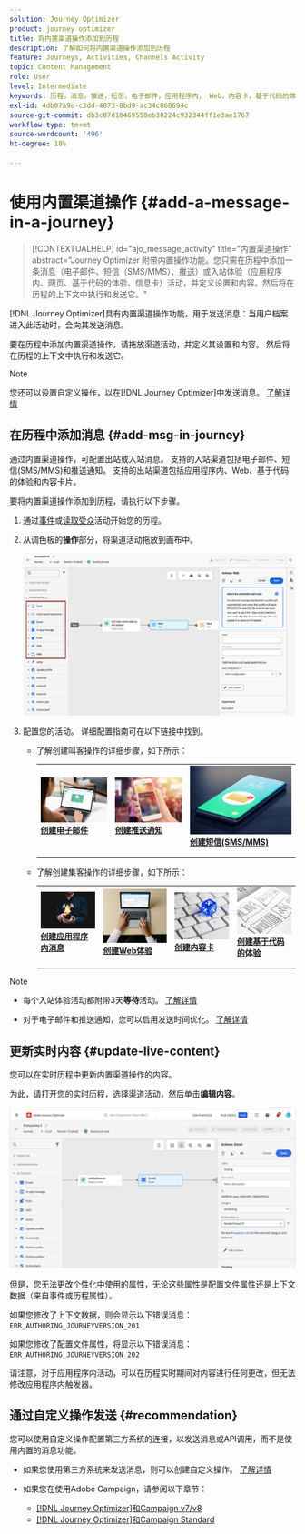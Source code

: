 ```yaml
---
solution: Journey Optimizer
product: journey optimizer
title: 将内置渠道操作添加到历程
description: 了解如何将内置渠道操作添加到历程
feature: Journeys, Activities, Channels Activity
topic: Content Management
role: User
level: Intermediate
keywords: 历程，消息，推送，短信，电子邮件，应用程序内， Web，内容卡，基于代码的体验
exl-id: 4db07a9e-c3dd-4873-8bd9-ac34c860694c
source-git-commit: db3c87d10469550eb30224c932344ff1e3ae1767
workflow-type: tm+mt
source-wordcount: '496'
ht-degree: 18%

---
```


# 使用内置渠道操作 {#add-a-message-in-a-journey}

>[!CONTEXTUALHELP]
>id="ajo_message_activity"
>title="内置渠道操作"
>abstract="Journey Optimizer 附带内置操作功能。您只需在历程中添加一条消息（电子邮件、短信（SMS/MMS）、推送）或入站体验（应用程序内、网页、基于代码的体验、信息卡）活动，并定义设置和内容。然后将在历程的上下文中执行和发送它。"

[!DNL Journey Optimizer]具有内置渠道操作功能，用于发送消息：当用户档案进入此活动时，会向其发送消息。

要在历程中添加内置渠道操作，请拖放渠道活动，并定义其设置和内容。 然后将在历程的上下文中执行和发送它。

>[!NOTE]
>
>您还可以设置自定义操作，以在[!DNL Journey Optimizer]中发送消息。 [了解详情](#recommendation)

## 在历程中添加消息  {#add-msg-in-journey}

通过内置渠道操作，可配置出站或入站消息。 支持的入站渠道包括电子邮件、短信(SMS/MMS)和推送通知。 支持的出站渠道包括应用程序内、Web、基于代码的体验和内容卡片。

要将内置渠道操作添加到历程，请执行以下步骤。

1. 通过[事件](general-events.md)或[读取受众](read-audience.md)活动开始您的历程。

1. 从调色板的&#x200B;**操作**&#x200B;部分，将渠道活动拖放到画布中。

   ![](assets/journey-web-activity.png)


1. 配置您的活动。 详细配置指南可在以下链接中找到。

   * 了解创建叫客操作的详细步骤，如下所示：

     <table style="table-layout:fixed">
      <tr style="border: 0;">
      <td>
      <a href="../email/create-email.md">
      <img alt="潜在客户" src="../assets/do-not-localize/email.jpg">
      </a>
      <div><a href="../email/create-email.md"><strong>创建电子邮件</strong>
      </div>
      <p>
      </td>
      <td>
      <a href="../push/create-push.md">
      <img alt="不频繁" src="../assets/do-not-localize/push.jpg">
      </a>
      <div>
      <a href="../push/create-push.md"><strong>创建推送通知<strong></a>
      </div>
      <p>
      </td>
      <td>
      <a href="../sms/create-sms.md">
      <img alt="验证" src="../assets/do-not-localize/sms.jpg">
      </a>
      <div>
      <a href="../sms/create-sms.md"><strong>创建短信(SMS/MMS)</strong></a>
      </div>
      <p>
      </td>
      </tr>
      </table>

   * 了解创建集客操作的详细步骤，如下所示：

     <table style="table-layout:fixed">
      <tr style="border: 0;">
      <td>
      <a href="../in-app/create-in-app.md">
      <img alt="潜在客户" src="../assets/do-not-localize/in-app.jpg">
      </a>
      <div><a href="../in-app/create-in-app.md"><strong>创建应用程序内消息</strong>
      </div>
      <p>
      </td>
      <td>
      <a href="../web/create-web.md">
      <img alt="潜在客户" src="../assets/do-not-localize/web-create.jpg">
      </a>
      <div><a href="../web/create-web.md"><strong>创建Web体验</strong>
      </div>
      <p>
      </td>
      <td>
      <a href="../content-card/create-content-card.md">
      <img alt="潜在客户" src="../assets/do-not-localize/sms-config.jpg">
      </a>
      <div><a href="../content-card/create-content-card.md"><strong>创建内容卡</strong>
      </div>
      <p>
      </td>
      <td>
      <a href="../code-based/create-code-based.md">
      <img alt="不频繁" src="../assets/do-not-localize/web-design.jpg">
      </a>
      <div>
      <a href="../code-based/create-code-based.md"><strong>创建基于代码的体验<strong></a>
      </div>
      <p>
      </td>
      </tr>
      </table>

>[!NOTE]
>
>* 每个入站体验活动都附带3天&#x200B;**等待**&#x200B;活动。 [了解详情](wait-activity.md#auto-wait-node)
>
>* 对于电子邮件和推送通知，您可以启用发送时间优化。 [了解详情](send-time-optimization.md)



## 更新实时内容 {#update-live-content}

您可以在实时历程中更新内置渠道操作的内容。

为此，请打开您的实时历程，选择渠道活动，然后单击&#x200B;**编辑内容**。

![](assets/add-a-message2.png)

但是，您无法更改个性化中使用的属性，无论这些属性是配置文件属性还是上下文数据（来自事件或历程属性）。

如果您修改了上下文数据，则会显示以下错误消息： `ERR_AUTHORING_JOURNEYVERSION_201`

如果您修改了配置文件属性，将显示以下错误消息： `ERR_AUTHORING_JOURNEYVERSION_202`

请注意，对于应用程序内活动，可以在历程实时期间对内容进行任何更改，但无法修改应用程序内触发器。

## 通过自定义操作发送 {#recommendation}

您可以使用自定义操作配置第三方系统的连接，以发送消息或API调用，而不是使用内置的消息功能。

* 如果您使用第三方系统来发送消息，则可以创建自定义操作。 [了解详情](../action/action.md)

* 如果您在使用Adobe Campaign，请参阅以下章节：

   * [[!DNL Journey Optimizer]和Campaign v7/v8](../action/acc-action.md)
   * [[!DNL Journey Optimizer]和Campaign Standard](../action/acs-action.md)